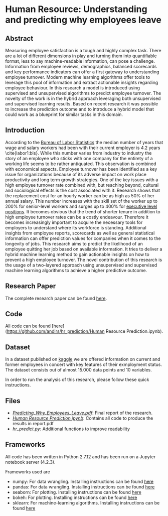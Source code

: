 # Human Resource: Understanding and predicting why employees leave

## Abstract
Measuring employee satisfaction is a tough and highly complex task. There are a lot of different dimensions in play and turning them into quantifiable format, less to say machine-readable information, can pose a challenge. Information from employee reviews, demographics, balanced scorecards and key performance indicators can offer a first gateway to understanding employee turnover. Modern machine learning algorithms offer tools to leverage this pool of information and extract actionable insights regarding employee behaviour. In this research a model is introduced using supervised and unsupervised algorithms to predict employee turnover. The novelty of the work is in the hybrid approach leveraging both unsupervised and supervised learning results. Based on recent research it was possible to increase the prediction outcome and to introduce a hybrid model that could work as a blueprint for similar tasks in this domain.

## Introduction

According to the [Bureau of Labor Statistics](http://www.bls.gov/news.release/tenure.nr0.htm) the median number of years that wage and salary workers had been with their current employer is 4.2 years \cite{labor1:bls}. While this number varies from industry to industry the story of an employee who sticks with one company for the entirety of a working life seems to be rather antiquated. This observation is combined with economical aspects. Employee turnover has been identified as a key issue for organizations because of its adverse impact on work place productivity and long term growth strategies. One of the key issues with a high employee turnover rate combined with, but reaching beyond, cultural and sociological effects is the cost associated with it. Research shows that the replacement cost for an hourly worker can be as high as 50\% of her annual salary. This number increases with the skill set of the worker up to 200\% for senior-level workers and surges up to 400\% for [executive level positions](www.visier.com/tech-insights/do-predictive-workforce-analytics-actually-work/). It becomes obvious that the trend of shorter tenure in addition to high employee turnover rates can be a costly endeavour. Therefore it becomes increasingly important to acquire the necessary tools for employers to understand where its workforce is standing. Additional insights from employee reports, scorecards as well as general statistical information can offer prediction values for companies when it comes to the longevity of jobs. This research aims to predict the likelihood of an employee quitting her job based on available information. It tries to deliver a hybrid machine learning method to gain actionable insights on how to prevent a high employee turnover. The novel contribution of this research is the usage of a two-layered approach using unsupervised and supervised machine learning algorithms to achieve a higher predictive outcome.

## Research Paper
The complete research paper can be found [here](https://github.com/andirs/hr_predict/blob/master/Predicting_Why_Employees_Leave.pdf).

## Code
All code can be found [here](https://github.com/andirs/hr_prediction/Human Resource Prediction.ipynb).

## Dataset
In a dataset published on [kaggle](https://www.kaggle.com/ludobenistant/hr-analytics) we are offered information on current and former employees in concert with key features of their exmployment status. The dataset consists out of almost 15.000 data points and 10 variables.

In order to run the analysis of this research, please follow these quick instructions.

## Files
- *[Predicting_Why_Employees_Leave.pdf](https://github.com/andirs/hr_predict/blob/master/Predicting_Why_Employees_Leave.pdf)*: Final report of the research.
- *[Human Resource Prediction.ipynb](https://github.com/andirs/hr_predict/blob/master/Human%20Resource%20Prediction.ipynb)*: Contains all code to produce the results in report.pdf
- *hr_predict.py*: Additional functions to improve readability

## Frameworks
All code has been written in Python 2.7.12 and has been run on a Jupyter notebook server (4.2.3). 

Frameworks used are

* numpy: For data wrangling. Installing instructions can be found [here](https://docs.scipy.org/doc/numpy/user/install.html)
* pandas: For data wrangling. Installing instructions can be found [here](http://pandas.pydata.org/pandas-docs/stable/install.html)
* seaborn: For plotting. Installing instructions can be found [here](http://seaborn.pydata.org/installing.html)
* bokeh: For plotting. Installing instructions can be found [here](http://bokeh.pydata.org/en/latest/docs/installation.html)
* sklearn: For machine-learning algorithms. Installing instructions can be found [here](http://scikit-learn.org/stable/install.html)
